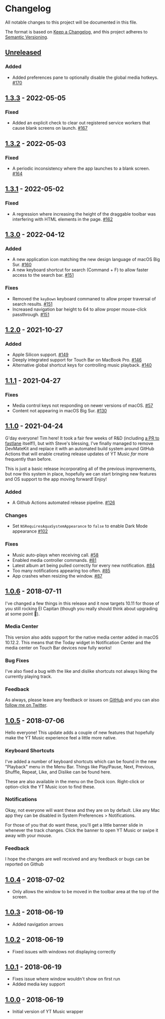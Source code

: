 # Changelog
All notable changes to this project will be documented in this file.

The format is based on [Keep a Changelog](https://keepachangelog.com/en/1.0.0/),
and this project adheres to [Semantic Versioning](https://semver.org/spec/v2.0.0.html).

## [Unreleased]

### Added

* Added preferences pane to optionally disable the global media hotkeys. [#170](https://github.com/steve228uk/YouTube-Music/pull/170)

## [1.3.3] - 2022-05-05

### Fixed

* Added an explicit check to clear out registered service workers that cause blank screens on launch. [#167](https://github.com/steve228uk/YouTube-Music/pull/167)

## [1.3.2] - 2022-05-03

### Fixed

* A periodic inconsistency where the app launches to a blank screen. [#164](https://github.com/steve228uk/YouTube-Music/pull/164)

## [1.3.1] - 2022-05-02

### Fixed

* A regression where increasing the height of the draggable toolbar was interfering with HTML elements in the page. [#162](https://github.com/steve228uk/YouTube-Music/pull/162)

## [1.3.0] - 2022-04-12

### Added

* A new application icon matching the new design language of macOS Big Sur. [#160](https://github.com/steve228uk/YouTube-Music/pull/160)
* A new keyboard shortcut for search (Command + F) to allow faster access to the search bar. [#151](https://github.com/steve228uk/YouTube-Music/pull/151)

### Fixes

* Removed the `keyDown` keyboard commaned to allow proper traversal of search results. [#151](https://github.com/steve228uk/YouTube-Music/pull/151)
* Increased navigation bar height to 64 to allow proper mouse-click passthrough. [#151](https://github.com/steve228uk/YouTube-Music/pull/151)

## [1.2.0] - 2021-10-27

### Added

* Apple Silicon support. [#149](https://github.com/steve228uk/YouTube-Music/pull/149)
* Deeply integrated support for Touch Bar on MacBook Pro. [#146](https://github.com/steve228uk/YouTube-Music/pull/146)
* Alternative global shortcut keys for controlling music playback. [#140](https://github.com/steve228uk/YouTube-Music/pull/140)

## [1.1.1] - 2021-04-27

### Fixes

* Media control keys not responding on newer versions of macOS. [#57](https://github.com/steve228uk/YouTube-Music/pull/57)
* Content not appearing in macOS Big Sur. [#130](https://github.com/steve228uk/YouTube-Music/pull/130)

## [1.1.0] - 2021-04-24

G'day everyone! Tim here! It took a fair few weeks of R&D (including [a PR to fastlane](https://github.com/fastlane/fastlane/pull/18496) itself!), but with Steve's blessing, I've finally managed to remove DevMateKit and replace it with an automated build system around GitHub Actions that will enable creating release updates of YT Music *far* more frequently than before.

This is just a basic release incorporating all of the previous improvements, but now this system in place, hopefully we can start bringing new features and OS support to the app moving forward! Enjoy!

### Added

* A Github Actions automated release pipeline. [#126](https://github.com/steve228uk/YouTube-Music/pull/126)

### Changes

* Set `NSRequiresAquaSystemAppearance` to `false` to enable Dark Mode appearance [#102](https://github.com/steve228uk/YouTube-Music/pull/102)

### Fixes

* Music auto-plays when receiving call. [#58](https://github.com/steve228uk/YouTube-Music/pull/58)
* Enabled media controller commands. [#81](https://github.com/steve228uk/YouTube-Music/pull/81)
* Latest album art being pulled correctly for every new notification. [#84](https://github.com/steve228uk/YouTube-Music/pull/84)
* Too many notifications appearing too often. [#85](https://github.com/steve228uk/YouTube-Music/pull/85)
* App crashes when resizing the window. [#87](https://github.com/steve228uk/YouTube-Music/pull/87)

## [1.0.6] - 2018-07-11

I've changed a few things in this release and it now targets 10.11 for those of you still rocking El Capitan (though you really should think about upgrading at some point 🤭).

### Media Center

This version also adds support for the native media center added in macOS 10.12.2. This means that the Today widget in Notification Center and the media center on Touch Bar devices now fully works!

### Bug Fixes

I've also fixed a bug with the like and dislike shortcuts not always liking the currently playing track.

### Feedback

As always, please leave any feedback or issues on [GitHub](https://github.com/steve228uk/youtube-music) and you can also [follow me on Twitter](https://twitter.com/steve228uk).

## [1.0.5] - 2018-07-06

Hello everyone! This update adds a couple of new features that hopefully make the YT Music experience feel a little more native.

### Keyboard Shortcuts

I've added a number of keyboard shortcuts which can be found in the new "Playback" menu in the Menu Bar. Things like Play/Pause, Next, Previous, Shuffle, Repeat, Like, and Dislike can be found here.

These are also available in the menu on the Dock icon. Right-click or option-click the YT Music icon to find these.

### Notifications

Okay, not everyone will want these and they are on by default. Like any Mac app they can be disabled in System Preferences > Notifications.

For those of you that do want these, you'll get a little banner slide in whenever the track changes. Click the banner to open YT Music or swipe it away with your mouse.

### Feedback

I hope the changes are well received and any feedback or bugs can be reported on Github

## [1.0.4] - 2018-07-02

* Only allows the window to be moved in the toolbar area at the top of the screen.

## [1.0.3] - 2018-06-19

* Added navigation arrows

## [1.0.2] - 2018-06-19

* Fixed issues with windows not displaying correctly

## [1.0.1] - 2018-06-19

* Fixes issue where window wouldn't show on first run
* Added media key support

## [1.0.0] - 2018-06-19

* Initial version of YT Music wrapper

[Unreleased]: https://github.com/steve228uk/YouTube-Music/compare/1.3.3...HEAD
[1.3.3]: https://github.com/steve228uk/YouTube-Music/compare/1.3.2...1.3.3
[1.3.2]: https://github.com/steve228uk/YouTube-Music/compare/1.3.1...1.3.2
[1.3.1]: https://github.com/steve228uk/YouTube-Music/compare/1.3.0...1.3.1
[1.3.0]: https://github.com/steve228uk/YouTube-Music/compare/1.2.0...1.3.0
[1.2.0]: https://github.com/steve228uk/YouTube-Music/compare/1.1.1...1.2.0
[1.1.1]: https://github.com/steve228uk/YouTube-Music/compare/1.1.0...1.1.1
[1.1.0]: https://github.com/steve228uk/YouTube-Music/compare/1.0.6...1.1.0
[1.0.6]: https://github.com/steve228uk/YouTube-Music/compare/1.0.5...1.0.6
[1.0.5]: https://github.com/steve228uk/YouTube-Music/compare/1.0.4...1.0.5
[1.0.4]: https://github.com/steve228uk/YouTube-Music/compare/1.0.3...1.0.4
[1.0.3]: https://github.com/steve228uk/YouTube-Music/compare/1.0.2...1.0.3
[1.0.2]: https://github.com/steve228uk/YouTube-Music/compare/1.0.1...1.0.2
[1.0.1]: https://github.com/steve228uk/YouTube-Music/compare/1.0.0...1.0.1
[1.0.0]: https://github.com/steve228uk/YouTube-Music/releases/tag/1.0.0
